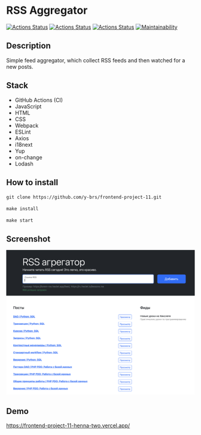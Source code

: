 # RSS Aggregator

[![Actions Status](https://github.com/y-brs/frontend-project-11/actions/workflows/hexlet-check.yml/badge.svg)](https://github.com/y-brs/frontend-project-11/actions) [![Actions Status](https://github.com/y-brs/frontend-project-11/actions/workflows/linter.yml/badge.svg)](https://github.com/y-brs/frontend-project-11/actions) [![Actions Status](https://github.com/y-brs/frontend-project-11/actions/workflows/build.yml/badge.svg)](https://github.com/y-brs/frontend-project-11/actions) [![Maintainability](https://api.codeclimate.com/v1/badges/c63a5410ed08377994bc/maintainability)](https://codeclimate.com/github/y-brs/frontend-project-11/maintainability)

## Description

Simple feed aggregator, which collect RSS feeds and then watched for a new posts.

## Stack

- GitHub Actions (CI)
- JavaScript
- HTML
- CSS
- Webpack
- ESLint
- Axios
- i18next
- Yup
- on-change
- Lodash

## How to install

`git clone https://github.com/y-brs/frontend-project-11.git`

`make install`

`make start`

## Screenshot

![Screenshot RSS Aggregator](/public/assets/screenshot.png)

## Demo

https://frontend-project-11-henna-two.vercel.app/